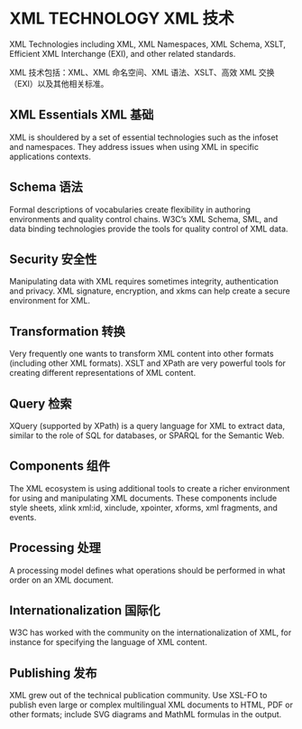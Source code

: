 XML TECHNOLOGY XML 技术
============

XML Technologies including XML, XML Namespaces, XML Schema, XSLT, Efficient XML Interchange (EXI), and other related standards.

XML 技术包括：XML、XML 命名空间、XML 语法、XSLT、高效 XML 交换（EXI）以及其他相关标准。

XML Essentials XML 基础
--------------

XML is shouldered by a set of essential technologies such as the infoset and namespaces. They address issues when using XML in specific applications contexts.

Schema 语法
------

Formal descriptions of vocabularies create flexibility in authoring environments and quality control chains. W3C’s XML Schema, SML, and data binding technologies provide the tools for quality control of XML data.

Security 安全性
--------

Manipulating data with XML requires sometimes integrity, authentication and privacy. XML signature, encryption, and xkms can help create a secure environment for XML.

Transformation 转换
--------------

Very frequently one wants to transform XML content into other formats (including other XML formats). XSLT and XPath are very powerful tools for creating different representations of XML content.

Query 检索
-----

XQuery (supported by XPath) is a query language for XML to extract data, similar to the role of SQL for databases, or SPARQL for the Semantic Web.

Components 组件
----------

The XML ecosystem is using additional tools to create a richer environment for using and manipulating XML documents. These components include style sheets, xlink xml:id, xinclude, xpointer, xforms, xml fragments, and events.

Processing 处理
----------

A processing model defines what operations should be performed in what order on an XML document.

Internationalization 国际化
--------------------

W3C has worked with the community on the internationalization of XML, for instance for specifying the language of XML content.

Publishing 发布
----------

XML grew out of the technical publication community. Use XSL-FO to publish even large or complex multilingual XML documents to HTML, PDF or other formats; include SVG diagrams and MathML formulas in the output.